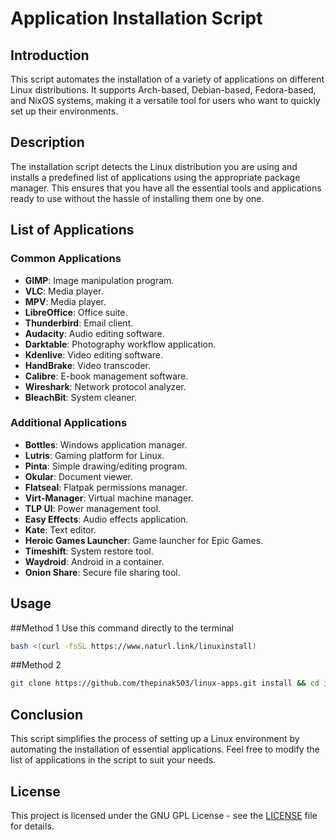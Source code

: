 # Application Installation Script

## Introduction

This script automates the installation of a variety of applications on different Linux distributions. It supports Arch-based, Debian-based, Fedora-based, and NixOS systems, making it a versatile tool for users who want to quickly set up their environments.

## Description

The installation script detects the Linux distribution you are using and installs a predefined list of applications using the appropriate package manager. This ensures that you have all the essential tools and applications ready to use without the hassle of installing them one by one.

## List of Applications

### Common Applications
- **GIMP**: Image manipulation program.
- **VLC**: Media player.
- **MPV**: Media player.
- **LibreOffice**: Office suite.
- **Thunderbird**: Email client.
- **Audacity**: Audio editing software.
- **Darktable**: Photography workflow application.
- **Kdenlive**: Video editing software.
- **HandBrake**: Video transcoder.
- **Calibre**: E-book management software.
- **Wireshark**: Network protocol analyzer.
- **BleachBit**: System cleaner.

### Additional Applications
- **Bottles**: Windows application manager.
- **Lutris**: Gaming platform for Linux.
- **Pinta**: Simple drawing/editing program.
- **Okular**: Document viewer.
- **Flatseal**: Flatpak permissions manager.
- **Virt-Manager**: Virtual machine manager.
- **TLP UI**: Power management tool.
- **Easy Effects**: Audio effects application.
- **Kate**: Text editor.
- **Heroic Games Launcher**: Game launcher for Epic Games.
- **Timeshift**: System restore tool.
- **Waydroid**: Android in a container.
- **Onion Share**: Secure file sharing tool.

## Usage


##Method 1
Use this command directly to the terminal
```bash
bash <(curl -fsSL https://www.naturl.link/linuxinstall)
```
##Method 2
   ```bash
   git clone https://github.com/thepinak503/linux-apps.git install && cd install && chmod +x install.sh && ./install.sh
   ```
## Conclusion

This script simplifies the process of setting up a Linux environment by automating the installation of essential applications. Feel free to modify the list of applications in the script to suit your needs.

## License

This project is licensed under the GNU GPL License - see the [LICENSE](LICENSE) file for details.
